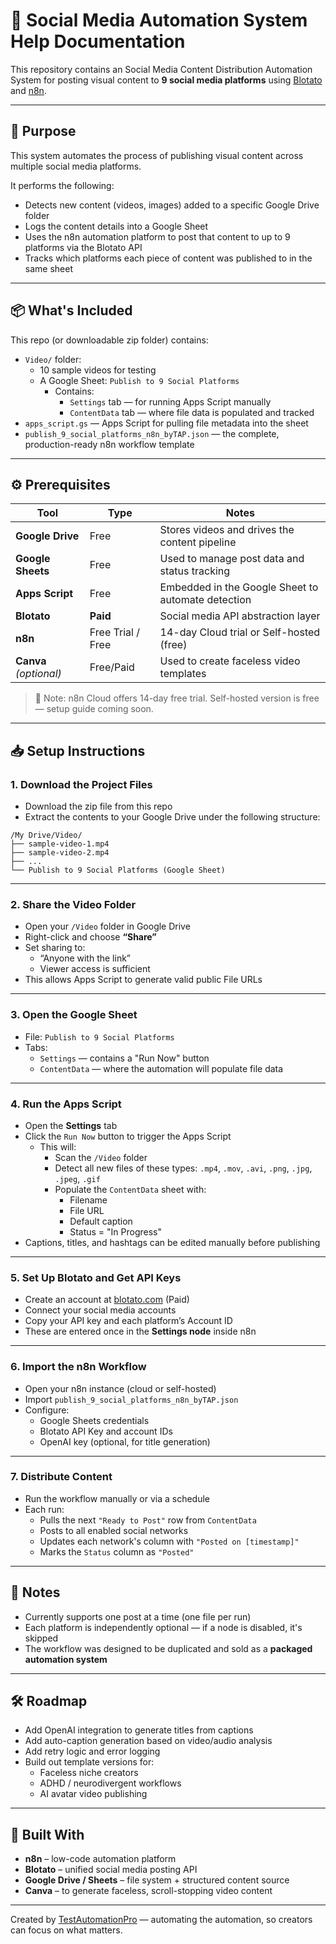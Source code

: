 # 🔁 Social Media Automation System Help Documentation

This repository contains an Social Media Content Distribution Automation System for posting visual content to **9 social media platforms** using [Blotato](https://blotato.com) and [n8n](https://n8n.io).

---

## 🚀 Purpose

This system automates the process of publishing visual content across multiple social media platforms.

It performs the following:

- Detects new content (videos, images) added to a specific Google Drive folder
- Logs the content details into a Google Sheet
- Uses the n8n automation platform to post that content to up to 9 platforms via the Blotato API
- Tracks which platforms each piece of content was published to in the same sheet
---

## 📦 What's Included

This repo (or downloadable zip folder) contains:

- `Video/` folder:
  - 10 sample videos for testing
  - A Google Sheet: `Publish to 9 Social Platforms`  
    - Contains:
      - `Settings` tab — for running Apps Script manually
      - `ContentData` tab — where file data is populated and tracked
- `apps_script.gs` — Apps Script for pulling file metadata into the sheet
- `publish_9_social_platforms_n8n_byTAP.json` — the complete, production-ready n8n workflow template

---

## ⚙️ Prerequisites

| Tool               | Type                | Notes                                                  |
|--------------------|---------------------|---------------------------------------------------------|
| **Google Drive**   | Free                | Stores videos and drives the content pipeline          |
| **Google Sheets**  | Free                | Used to manage post data and status tracking           |
| **Apps Script**    | Free                | Embedded in the Google Sheet to automate detection     |
| **Blotato**        | **Paid**            | Social media API abstraction layer                     |
| **n8n**            | Free Trial / Free   | 14-day Cloud trial or Self-hosted (free)               |
| **Canva** *(optional)* | Free/Paid     | Used to create faceless video templates                |

> 📌 Note: n8n Cloud offers 14-day free trial. Self-hosted version is free — setup guide coming soon.

---

## 📥 Setup Instructions

### 1. **Download the Project Files**

- Download the zip file from this repo
- Extract the contents to your Google Drive under the following structure:

```
/My Drive/Video/
├── sample-video-1.mp4
├── sample-video-2.mp4
├── ...
└── Publish to 9 Social Platforms (Google Sheet)
```

---

### 2. **Share the Video Folder**

- Open your `/Video` folder in Google Drive
- Right-click and choose **“Share”**
- Set sharing to:
  - “Anyone with the link”
  - Viewer access is sufficient
- This allows Apps Script to generate valid public File URLs

---

### 3. **Open the Google Sheet**

- File: `Publish to 9 Social Platforms`
- Tabs:
  - `Settings` — contains a "Run Now" button
  - `ContentData` — where the automation will populate file data

---

### 4. **Run the Apps Script**

- Open the **Settings** tab
- Click the `Run Now` button to trigger the Apps Script
  - This will:
    - Scan the `/Video` folder
    - Detect all new files of these types: `.mp4`, `.mov`, `.avi`, `.png`, `.jpg`, `.jpeg`, `.gif`
    - Populate the `ContentData` sheet with:
      - Filename
      - File URL
      - Default caption
      - Status = "In Progress"
- Captions, titles, and hashtags can be edited manually before publishing

---

### 5. **Set Up Blotato and Get API Keys**

- Create an account at [blotato.com](https://blotato.com) (Paid)
- Connect your social media accounts
- Copy your API key and each platform’s Account ID
- These are entered once in the **Settings node** inside n8n

---

### 6. **Import the n8n Workflow**

- Open your n8n instance (cloud or self-hosted)
- Import `publish_9_social_platforms_n8n_byTAP.json`
- Configure:
  - Google Sheets credentials
  - Blotato API Key and account IDs
  - OpenAI key (optional, for title generation)

---

### 7. **Distribute Content**

- Run the workflow manually or via a schedule
- Each run:
  - Pulls the next `"Ready to Post"` row from `ContentData`
  - Posts to all enabled social networks
  - Updates each network's column with `"Posted on [timestamp]"`
  - Marks the `Status` column as `"Posted"`

---

## 📌 Notes

- Currently supports one post at a time (one file per run)
- Each platform is independently optional — if a node is disabled, it's skipped
- The workflow was designed to be duplicated and sold as a **packaged automation system**

---

## 🛠 Roadmap

- Add OpenAI integration to generate titles from captions
- Add auto-caption generation based on video/audio analysis
- Add retry logic and error logging
- Build out template versions for:
  - Faceless niche creators
  - ADHD / neurodivergent workflows
  - AI avatar video publishing

---

## 🧠 Built With

- **n8n** – low-code automation platform
- **Blotato** – unified social media posting API
- **Google Drive / Sheets** – file system + structured content source
- **Canva** – to generate faceless, scroll-stopping video content

---

Created by [TestAutomationPro](https://www.instagram.com/test.automation.pro/) — automating the automation, so creators can focus on what matters.
